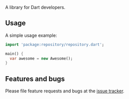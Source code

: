 A library for Dart developers.

## Usage

A simple usage example:

```dart
import 'package:repository/repository.dart';

main() {
  var awesome = new Awesome();
}
```

## Features and bugs

Please file feature requests and bugs at the [issue tracker][tracker].

[tracker]: http://example.com/issues/replaceme
